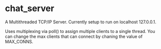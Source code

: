 # chat_server
A Multithreaded TCP/IP Server. Currently setup to run on localhost 127.0.0.1.

Uses multiplexing via poll() to assign multiple clients to a single thread.
You can change the max clients that can connect by chaning the value of MAX_CONNS. 
